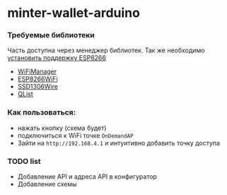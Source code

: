# minter-wallet-arduino

### Требуемые библиотеки
Часть доступна через менеджер библиотек. Так же необходимо [установить поддержку ESP8266](https://github.com/esp8266/Arduino "установить поддержку ESP8266")
* [WiFiManager](https://github.com/tzapu/WiFiManager)
* [ESP8266WiFi](https://github.com/esp8266/Arduino)
* [SSD1306Wire](https://github.com/ThingPulse/esp8266-oled-ssd1306)
* [QList](https://github.com/SloCompTech/QList)

### Как пользоваться:
* нажать кнопку (схема будет)
* подключиться к WiFi точке `OnDemandAP`
* Зайти на `http://192.168.4.1` и интуитивно добавить точку доступа



### TODO list
* Добавление API и адреса API в конфигуратор
* Добавление схемы